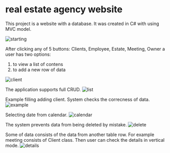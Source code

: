 # real estate agency website
This project is a website with a database. It was created in C# with using MVC model.

![starting](https://github.com/Mon4/estate-web-application/assets/44522588/c902d95d-65b0-46f2-bb98-cf8d8790e877)

After clicking any of 5 buttons: Clients, Employee, Estate, Meeting, Owner a user has two options: 
1. to view a list of contens
2. to add a new row of data

![client](https://github.com/Mon4/estate-web-application/assets/44522588/b8ad1662-f6d3-447d-9e7e-f069e10f1915)

The application supports full CRUD.
![list](https://github.com/Mon4/estate-web-application/assets/44522588/bab98177-360e-4865-8bc7-1bb121535a44)

Example filling adding client. System checks the correcness of data.
![example](https://github.com/Mon4/estate-web-application/assets/44522588/0cc1b5a7-b0c9-4c60-9be6-9695c809b115)

Selecting date from calendar.
![calendar](https://github.com/Mon4/estate-web-application/assets/44522588/923d63ff-90f9-4b5b-996c-5898fda1bd53)

The system prevents data from being deleted by mistake.
![delete](https://github.com/Mon4/estate-web-application/assets/44522588/d9c46392-9100-4efc-a3a7-53858cc4094d)

Some of data consists of the data from another table row. For example meeting consists of Client class. Then user can check the details in vertical mode.
![details](https://github.com/Mon4/estate-web-application/assets/44522588/22a2dbbe-ab2c-40d1-9400-d65fe15c294a)
